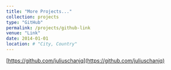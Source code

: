 ```yaml
---
title: "More Projects..."
collection: projects
type: "GitHub"
permalink: /projects/github-link
venue: "Link"
date: 2014-01-01
location: # "City, Country"
---
```


[https://github.com/juliuschanjq](https://github.com/juliuschanjq)